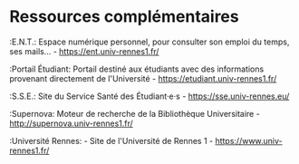 # Ressources complémentaires

:E.N.T.: Espace numérique personnel, pour consulter son emploi du temps, ses mails... - https://ent.univ-rennes1.fr/

:Portail Étudiant: Portail destiné aux étudiants avec des informations provenant directement de l'Université - https://etudiant.univ-rennes1.fr/

:S.S.E.: Site du Service Santé des Étudiant·e·s - https://sse.univ-rennes.eu/

:Supernova: Moteur de recherche de la Bibliothèque Universitaire -  http://supernova.univ-rennes1.fr/

:Université Rennes: - Site de l'Université de Rennes 1 - https://www.univ-rennes1.fr/